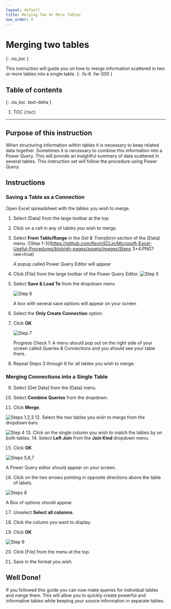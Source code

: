 ```yaml
---
layout: default
title: Merging Two Or More Tables
nav_order: 4
---
```



# Merging two tables 
{: .no_toc }

This instruction will guide you on how to merge information scattered in two or more tables into a single table. 
{: .fs-6 .fw-300 }

## Table of contents
{: .no_toc .text-delta }

1. TOC
{:toc}

---


## Purpose of this instruction
When structuring information within tables it is necessary to keep related data together. Sometimes it is necessary to combine this information into a Power Query. This will provide an insightful summary of data scattered in several tables. This instruction set will follow the procedure using Power Query.  

## Instructions

### Saving a Table as a Connection
Open Excel spreadsheet with the tables you wish to merge.

1. Select [Data] from the large toolbar at the top.

2. Click on a cell in any of tables you wish to merge.

3. Select **From Table/Range** in the _Get & Transform_ section of the [Data] menu.
   ![Step 1-3](https://github.com/KevinSCLin/Microsoft-Excel-Useful-Procedures/blob/gh-pages/assets/images/Steps 3+4.PNG?raw=true)
   
   A popup called Power Query Editor will appear 

5. Click [File] from the large toolbar of the Power Query Editor.
   ![Step 5](https://github.com/KevinSCLin/Microsoft-Excel-Useful-Procedures/blob/gh-pages/assets/images/Step5.PNG?raw=true)

6. Select **Save & Load To** from the dropdown menu

   ![Step 6](https://github.com/KevinSCLin/Microsoft-Excel-Useful-Procedures/blob/gh-pages/assets/images/Step6.PNG?raw=true)

   A box with several save options will appear on your screen

7. Select the **Only Create Connection** option.

8. Click **OK**

   ![Step 7](https://github.com/KevinSCLin/Microsoft-Excel-Useful-Procedures/blob/gh-pages/assets/images/Step7.PNG?raw=true)

   Progress Check 1: A menu should pop out on the right side of your screen called Queries & Connections and you should see your table    there.
   
9. Repeat Steps 3 through 8 for all tables you wish to merge.

### Merging Connections into a Single Table

9. Select [Get Data] from the [Data] menu.

10. Select **Combine Queries** from the dropdown.

11. Click **Merge**.

  ![Steps 1,2,3](https://github.com/KevinSCLin/Microsoft-Excel-Useful-Procedures/blob/gh-pages/assets/images/Part2Steps1.PNG?raw=true)
12. Select the two tables you wish to merge from the dropdown bars.

  ![Step 4](https://github.com/KevinSCLin/Microsoft-Excel-Useful-Procedures/blob/gh-pages/assets/images/Part2Steps2.PNG?raw=true)
13. Click on the single column you wish to match the tables by on both tables.
14. Select **Left Join** from the **Join Kind** dropdown menu.

15. Click **OK**

   ![Steps 5,6,7](https://github.com/KevinSCLin/Microsoft-Excel-Useful-Procedures/blob/gh-pages/assets/images/Part2Steps3.PNG?raw=true)

   A Power Query editor should appear on your screen.
   
16. Click on the two arrows pointing in opposite directions above the table of labels.

   ![Steps 8](https://github.com/KevinSCLin/Microsoft-Excel-Useful-Procedures/blob/gh-pages/assets/images/Part2Steps4.PNG?raw=true)
   
   A Box of options should appear.
   
17. Unselect **Select all columns**.

18. Click the column you want to display.

19. Click **OK**

   ![Step 9](https://github.com/KevinSCLin/Microsoft-Excel-Useful-Procedures/blob/gh-pages/assets/images/Part2Steps5.PNG?raw=true)

20. Click [File] from the menu at the top.

21. Save in the format you wish.

## Well Done!
If you followed this guide you can now make queries for individual tables and merge them. This will allow you to quickly create powerful and informative tables while keeping your source information in separate tables.
 
